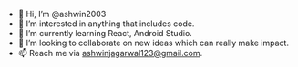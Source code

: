 - 👋 Hi, I’m @ashwin2003
- 👀 I’m interested in anything that includes code.
- 🌱 I’m currently learning React, Android Studio.
- 💞️ I’m looking to collaborate on new ideas which can really make impact.
- 📫 Reach me via ashwinjagarwal123@gmail.com.

<!---
ashwin2003/ashwin2003 is a ✨ special ✨ repository because its `README.md` (this file) appears on your GitHub profile.
You can click the Preview link to take a look at your changes.
--->
